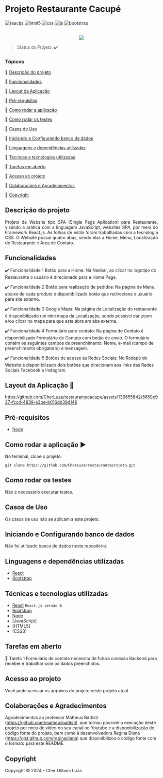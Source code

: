 <h1>Projeto Restaurante Cacupé</h1> 

<div style="display: inline_block">
   <img align="center" alt="reactjs" src="https://img.shields.io/static/v1?label=react&message=framework&color=blue&style=for-the-badge&logo=REACT"/>
  <img align="center" alt="html5" src="https://img.shields.io/badge/HTML5-E34F26?style=for-the-badge&logo=html5&logoColor=white" />
  <img align="center" alt="css" src="https://img.shields.io/badge/CSS3-1572B6?style=for-the-badge&logo=css3&logoColor=white" />
  <img align="center" alt="js" src="https://img.shields.io/badge/JavaScript-F7DF1E?style=for-the-badge&logo=javascript&logoColor=black" />
    <img align="center" alt="bootstrap" src="https://img.shields.io/badge/bootstrap-%238511FA.svg?style=for-the-badge&logo=bootstrap&logoColor=white" />
  </div><br/>

<p align="center">
  <img src="http://img.shields.io/static/v1?label=STATUS&message=CONCLUIDO&color=GREEN&style=for-the-badge"/>
</p>

> Status do Projeto: :heavy_check_mark:

### Tópicos 

:small_blue_diamond: [Descrição do projeto](#descrição-do-projeto)

:small_blue_diamond: [Funcionalidades](#Funcionalidades)

:small_blue_diamond: [Layout da Aplicação](#Layout-da-aplicação-dash)

:small_blue_diamond: [Pré-requisitos](#Pré-requisitos)

:small_blue_diamond: [Como rodar a aplicação](#Como-rodar-a-aplicação-arrow_forward)

:small_blue_diamond: [Como rodar os testes](#Como-rodar-os-testes)

:small_blue_diamond: [Casos de Uso](#Casos-de-Uso)

:small_blue_diamond: [Iniciando e Configurando banco de dados](#Iniciando-e-Configurando-banco-de-dados)

:small_blue_diamond: [Linguagens e dependências utilizadas](#Linguagens-e-dependências-utilizadas)

:small_blue_diamond: [Técnicas e tecnologias utilizadas](#Técnicas-e-tecnologias-utilizadas)

:small_blue_diamond: [Tarefas em aberto](#Tarefas-em-aberto)

:small_blue_diamond: [Acesso ao projeto](#Acesso-ao-projeto)

:small_blue_diamond: [Colaborações e Agradecimentos](#Colaborações-e-Agradecimentos)

:small_blue_diamond: [Copyright](#Copyright)

## Descrição do projeto 

<p align="justify">
   Projeto de Website tipo SPA (Single Page Aplication) para Restaurante, visando a prática com a linguagem JavaScript, websites SPA, por meio do Framework React.js. As folhas de estilo foram trabalhadas com a tecnologia CSS. O Website possui quatro abas, sendo elas a Home, Menu, Localização do Restaurante e Área de Contato. 
</p>

## Funcionalidades

:heavy_check_mark: Funcionalidade 1  Botão para a Home: Na Navbar, ao clicar no logotipo do Restaurante o usuário é direcionado para a Home Page.

:heavy_check_mark: Funcionalidade 2  Botão para realização de pedidos: Na página de Menu, abaixo de cada produto é disponibilizado botão que redireciona o usuário para site externo.

:heavy_check_mark: Funcionalidade 3  Google Maps: Na página de Localização do restaurante é disponibilizado um mini mapa da Localização, sendo possível dar zoom e/ou clicar no mapa para que este abra em aba externa.

:heavy_check_mark: Funcionalidade 4  Formulário para contato: Na página de Contato é disponibilizado Formulário de Contato com botão de envio. O formulário contém os seguintes campos de preenchimento: Nome, e-mail (campo de preenchimento obrigatório) e mensagem.

:heavy_check_mark: Funcionalidade 5  Botões de acesso às Redes Sociais: No Rodapé do Website é disponibilizado dois botões que direcionam aos links das Redes Sociais Facebook e Instagram.

## Layout da Aplicação :dash:

https://github.com/CherLuza/restaurantecacupe/assets/139655842/5659e927-fccd-4839-a3be-b016dd39d149

## Pré-requisitos

- [Node](https://nodejs.org/en/download/)

## Como rodar a aplicação :arrow_forward:

No terminal, clone o projeto: 

``` 
git clone https://github.com/CherLuza/restauranteprojeto.git
```

## Como rodar os testes

Não é necessário executar testes.

## Casos de Uso

Os casos de uso não se aplicam a este projeto.

## Iniciando e Configurando banco de dados

Não foi utilizado banco de dados neste repositório.

## Linguagens e dependências utilizadas

- [React](https://pt-br.reactjs.org/docs/create-a-new-react-app.html)
- [Bootstrap](https://react-bootstrap.netlify.app/)

## Técnicas e tecnologias utilizadas

- [React](https://pt-br.reactjs.org/docs/create-a-new-react-app.html) ``React.js versão 6``
- [Bootstrap](https://react-bootstrap.netlify.app/)
- [Node](https://nodejs.org/en/download/)
- [JavaScript]
- [HTML5]
- [CSS3]

## Tarefas em aberto

:memo: Tarefa 1 Formulário de contato necessita de futura conexão Backend para receber e trabalhar com os dados preenchidos.

## Acesso ao projeto
Você pode acessar os arquivos do projeto neste projeto atual.

## Colaborações e Agradecimentos
Agradecimentos ao professor Matheus Battisti (https://github.com/matheusbattisti), que tornou possível a execução deste projeto por meio de vídeo do seu canal no Youtube e a disponibilização do código fonte do projeto, bem como à desenvolvedora Regina Diana (https://gist.github.com/reginadiana) que disponibilizou o código fonte com o formato para este README.

## Copyright 

Copyright :copyright: 2024 - Cher Oliboni Luza
